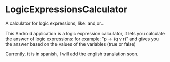 LogicExpressionsCalculator
==========================

A calculator for logic expressions, like: and,or...

This Android application is a logic expression calculator, it lets you calculate the answer of logic expressions:
for example: 
      "p -> (q v r)"
and gives you the answer based on the values of the variables (true or false)

Currently, it is in spanish, I will add the english translation soon.
